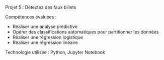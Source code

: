 Projet 5 : Détectez des faux billets

Compétences évaluées :  
  - Réaliser une analyse prédictive
  - Opérer des classifications automatiques pour partitionner les données
  - Réaliser une régression logistique
  - Réaliser une régression linéaire

Technologie utilisée : Python, Jupyter Notebook
